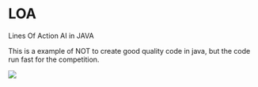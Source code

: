 LOA
===

Lines Of Action AI in JAVA

This is a example of NOT to create good quality code in java, but the code run fast for the competition.

![](https://fr.wikipedia.org/wiki/Lines_of_Action#/media/File:Lines_of_Action_base.svg)
